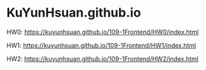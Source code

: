 # KuYunHsuan.github.io
HW0: https://kuyunhsuan.github.io/109-1Frontend/HW0/index.html

HW1: https://kuyunhsuan.github.io/109-1Frontend/HW1/index.html

HW2: https://kuyunhsuan.github.io/109-1Frontend/HW2/index.html
